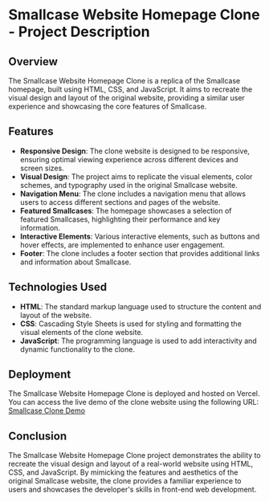 # Smallcase Website Homepage Clone - Project Description

## Overview
The Smallcase Website Homepage Clone is a replica of the Smallcase homepage, built using HTML, CSS, and JavaScript. It aims to recreate the visual design and layout of the original website, providing a similar user experience and showcasing the core features of Smallcase.

## Features
- **Responsive Design**: The clone website is designed to be responsive, ensuring optimal viewing experience across different devices and screen sizes.
- **Visual Design**: The project aims to replicate the visual elements, color schemes, and typography used in the original Smallcase website.
- **Navigation Menu**: The clone includes a navigation menu that allows users to access different sections and pages of the website.
- **Featured Smallcases**: The homepage showcases a selection of featured Smallcases, highlighting their performance and key information.
- **Interactive Elements**: Various interactive elements, such as buttons and hover effects, are implemented to enhance user engagement.
- **Footer**: The clone includes a footer section that provides additional links and information about Smallcase.

## Technologies Used
- **HTML**: The standard markup language used to structure the content and layout of the website.
- **CSS**: Cascading Style Sheets is used for styling and formatting the visual elements of the clone website.
- **JavaScript**: The programming language is used to add interactivity and dynamic functionality to the clone.

## Deployment
The Smallcase Website Homepage Clone is deployed and hosted on Vercel. You can access the live demo of the clone website using the following URL: [Smallcase Clone Demo](https://smallcase-clone-ten.vercel.app/)

## Conclusion
The Smallcase Website Homepage Clone project demonstrates the ability to recreate the visual design and layout of a real-world website using HTML, CSS, and JavaScript. By mimicking the features and aesthetics of the original Smallcase website, the clone provides a familiar experience to users and showcases the developer's skills in front-end web development.
